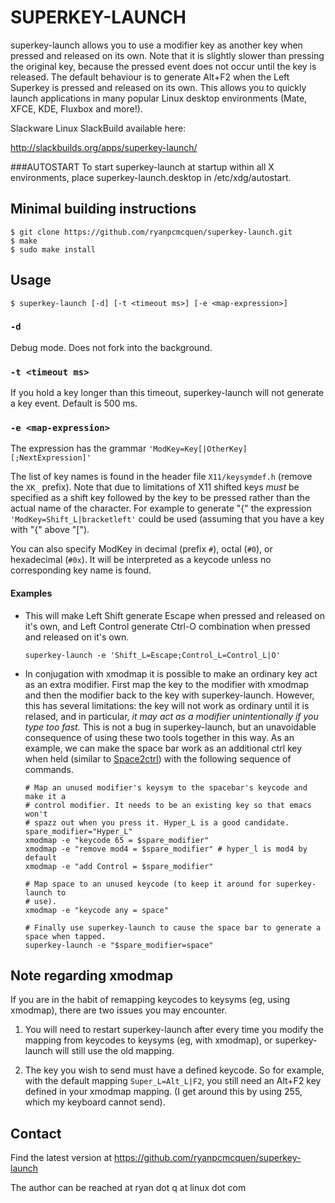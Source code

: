 SUPERKEY-LAUNCH
=====

superkey-launch allows you to use a modifier key as another key when pressed and
released on its own. Note that it is slightly slower than pressing the
original key, because the pressed event does not occur until the key is
released. The default behaviour is to generate Alt+F2 when the
Left Superkey is pressed and released on its own. This allows you 
to quickly launch applications in many popular Linux desktop
environments (Mate, XFCE, KDE, Fluxbox and more!).

Slackware Linux SlackBuild available here:

http://slackbuilds.org/apps/superkey-launch/

###AUTOSTART
To start superkey-launch at startup within all X environments,
place superkey-launch.desktop in /etc/xdg/autostart.


Minimal building instructions
-----------------------------

    $ git clone https://github.com/ryanpcmcquen/superkey-launch.git
    $ make
    $ sudo make install

Usage
-----
    $ superkey-launch [-d] [-t <timeout ms>] [-e <map-expression>]

### `-d`

Debug mode. Does not fork into the background.

### `-t <timeout ms>`

If you hold a key longer than this timeout, superkey-launch will not generate a key
event. Default is 500 ms.

### `-e <map-expression>`

The expression has the grammar `'ModKey=Key[|OtherKey][;NextExpression]'`

The list of key names is found in the header file `X11/keysymdef.h` (remove
the `XK_` prefix). Note that due to limitations of X11 shifted keys *must*
be specified as a shift key followed by the key to be pressed rather than
the actual name of the character. For example to generate "{" the
expression `'ModKey=Shift_L|bracketleft'` could be used (assuming that you
have a key with "{" above "[").

You can also specify ModKey in decimal (prefix `#`), octal (`#0`), or
hexadecimal (`#0x`). It will be interpreted as a keycode unless no corresponding
key name is found.

#### Examples

+   This will make Left Shift generate Escape when pressed and released on
    it's own, and Left Control generate Ctrl-O combination when pressed and
    released on it's own.

        superkey-launch -e 'Shift_L=Escape;Control_L=Control_L|O'

+   In conjugation with xmodmap it is possible to make an ordinary key act
    as an extra modifier. First map the key to the modifier with xmodmap
    and then the modifier back to the key with superkey-launch. However, this has
    several limitations: the key will not work as ordinary until it is
    relased, and in particular, *it may act as a modifier unintentionally if
    you type too fast.* This is not a bug in superkey-launch, but an unavoidable
    consequence of using these two tools together in this way.
    As an example, we can make the space bar work as an additional ctrl
    key when held (similar to
    [Space2ctrl](https://github.com/r0adrunner/Space2Ctrl)) with the
    following sequence of commands.

        # Map an unused modifier's keysym to the spacebar's keycode and make it a
        # control modifier. It needs to be an existing key so that emacs won't
        # spazz out when you press it. Hyper_L is a good candidate.
        spare_modifier="Hyper_L"
        xmodmap -e "keycode 65 = $spare_modifier"
        xmodmap -e "remove mod4 = $spare_modifier" # hyper_l is mod4 by default
        xmodmap -e "add Control = $spare_modifier"

        # Map space to an unused keycode (to keep it around for superkey-launch to
        # use).
        xmodmap -e "keycode any = space"

        # Finally use superkey-launch to cause the space bar to generate a space when tapped.
        superkey-launch -e "$spare_modifier=space"


Note regarding xmodmap
----------------------

If you are in the habit of remapping keycodes to keysyms (eg, using xmodmap),
there are two issues you may encounter.

1. You will need to restart superkey-launch after every time you modify the mapping from
   keycodes to keysyms (eg, with xmodmap), or superkey-launch will still use the old
   mapping.

2. The key you wish to send must have a defined keycode. So for example, with
   the default mapping `Super_L=Alt_L|F2`, you still need an Alt+F2 key defined
   in your xmodmap mapping. (I get around this by using 255, which my keyboard
   cannot send).

Contact
-------

Find the latest version at
https://github.com/ryanpcmcquen/superkey-launch

The author can be reached at
ryan dot q at linux dot com

